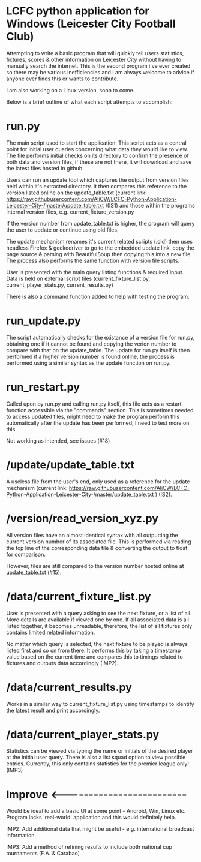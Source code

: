 # LCFC python application for Windows (Leicester City Football Club)
Attempting to write a basic program that will quickly tell users statistics, fixtures, scores & other information on Leicester City without having to manually search the internet. This is the second program i've ever created so there may be various inefficiencies and i am always welcome to advice if anyone ever finds this or wants to contribute.

I am also working on a Linux version, soon to come.

Below is a brief outline of what each script attempts to accomplish:

# run.py
The main script used to start the application. This script acts as a central point for initial user queries concerning what data they would like to view. The file performs initial checks on its directory to confirm the presence of both data and version files, if these are not there, it will download and save the latest files hosted in github.

Users can run an update tool which captures the output from version files held within it's extracted directory. It then compares this reference to the version listed online on the update_table.txt (current link: https://raw.githubusercontent.com/AliCW/LCFC-Python-Application-Leicester-City-/master/update_table.txt )(IS1) and those within the programs internal version files, e.g. current_fixture_version.py

If the version number from update_table.txt is higher, the program will query the user to update or continue using old files. 

The update mechanism renames it's current related scripts (.old) then uses headless Firefox & geckodriver to go to the embedded update link, copy the page source & parsing with BeautifulSoup then copying this into a new file. The process also performs the same function with version file scripts.

User is presented with the main query listing functions & required input. Data is held on external script files (current_fixture_list.py, current_player_stats.py, current_results.py)

There is also a command function added to help with testing the program.

# run_update.py
The script automatically checks for the existance of a version file for run.py, obtaining one if it cannot be found and copying the verion number to compare with that on the update_table. The update for run.py itself is then performed if a higher version number is found online, the process is performed using a similar syntax as the update function on run.py.

# run_restart.py
Called upon by run.py and calling run.py itself, this file acts as a restart function accessible via the "commands" section. This is sometimes needed to access updated files, might need to make the program perform this automatically after the update has been performed, I need to test more on this.

Not working as intended, see issues (#18)

# /update/update_table.txt
A useless file from the user's end, only used as a reference for the update mechanism (current link: https://raw.githubusercontent.com/AliCW/LCFC-Python-Application-Leicester-City-/master/update_table.txt ) (IS2).

# /version/read_version_xyz.py
All version files have an almost identical syntax with all outputting the current version number of its associated file. This is performed via reading the top line of the corresponding data file & converting the output to float for comparison.

However, files are still compared to the version number hosted online at update_table.txt (#15).

# /data/current_fixture_list.py
User is presented with a query asking to see the next fixture, or a list of all. More details are available if viewed one by one. If all associated data is all listed together, it becomes unreadable, therefore, the list of all fixtures only contains limited related information.

No matter which query is selected, the next fixture to be played is always listed first and so on from there. It performs this by taking a timestamp value based on the current time and compares this to timings related to fixtures and outputs data accordingly (IMP2).

# /data/current_results.py
Works in a similar way to current_fixture_list.py using timestamps to identify the latest result and print accordingly.

# /data/current_player_stats.py
Statistics can be viewed via typing the name or initials of the desired player at the initial user query. There is also a list squad option to view possible entries. Currently, this only contains statistics for the premier league only! (IMP3)

# Improve <-------------------------
Would be ideal to add a basic UI at some point - Android, Win, Linux etc. Program lacks 'real-world' application and this would definitely help.

IMP2: Add additional data that might be useful - e.g. international broadcast information.

IMP3: Add a method of refining results to include both national cup tournaments (F.A. & Carabao)
